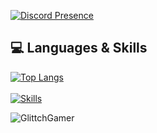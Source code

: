 [![Discord Presence](https://lanyard.cnrad.dev/api/770212629461336085?theme=dark)](https://discord.com/users/770212629461336085)

## 💻 Languages & Skills
[![Top Langs](https://github-readme-stats.vercel.app/api/top-langs/?username=Navid6551&layout=compact)](https://github.com/Navid6551)
<br>
<br>
[![Skills](https://skillicons.dev/icons?i=html,css,js,ts,react,nodejs,mysql,git,vscode&theme=dark)](https://github.com/Navid6551)
<br>
<p align="left"> <img src="https://komarev.com/ghpvc/?username=Navid6551" alt="GlittchGamer" /> </p>
